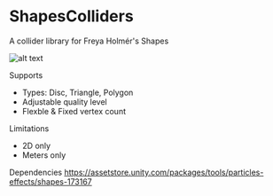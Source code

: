 # ShapesColliders
A collider library for Freya Holmér's Shapes

![alt text](https://github.com/smundell/ShapesColliders/blob/master/Shapes%20Colliders.PNG)

Supports
* Types: Disc, Triangle, Polygon
* Adjustable quality level
* Flexble & Fixed vertex count

Limitations
* 2D only
* Meters only

Dependencies
https://assetstore.unity.com/packages/tools/particles-effects/shapes-173167
